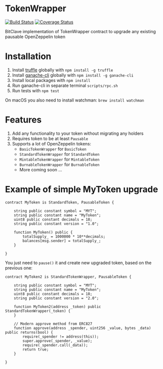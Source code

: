 # TokenWrapper

[![Build Status](https://travis-ci.org/bitclave/TokenWrapper.svg?branch=master)](https://travis-ci.org/bitclave/TokenWrapper)
[![Coverage Status](https://coveralls.io/repos/github/bitclave/TokenWrapper/badge.svg)](https://coveralls.io/github/bitclave/TokenWrapper)

BitClave implementation of TokenWrapper contract to upgrade any existing pausable OpenZeppelin token

# Installation

1. Install [truffle](http://truffleframework.com) globally with `npm install -g truffle`
2. Install [ganache-cli](https://github.com/trufflesuite/ganache-cli) globally with `npm install -g ganache-cli`
3. Install local packages with `npm install`
4. Run ganache-cli in separate terminal `scripts/rpc.sh`
5. Run tests with `npm test`

On macOS you also need to install watchman: `brew install watchman`

# Features

1. Add any functionality to your token without migrating any holders
2. Requires token to be at least `Pausable`
3. Supports a lot of OpenZeppelin tokens:
    - `BasicTokenWrapper` for `BasicToken`
    - `StandardTokenWrapper` for `StandardToken`
    - `MintableTokenWrapper` for `MintableToken`
    - `BurnableTokenWrapper` for `BurnableToken`
    - More coming soon ...

# Example of simple MyToken upgrade

```solidity
contract MyToken is StandardToken, PausableToken {

    string public constant symbol = "MYT";
    string public constant name = "MyToken";
    uint8 public constant decimals = 18;
    string public constant version = "1.0";

    function MyToken() public {
        totalSupply_ = 1000000 * 10**decimals;
        balances[msg.sender] = totalSupply_;
    }
    
}
```

You just need to `pause()` it and create new upgraded token, based on the previous one:

```solidity
contract MyToken2 is StandardTokenWrapper, PausableToken {

    string public constant symbol = "MYT";
    string public constant name = "MyToken";
    uint8 public constant decimals = 18;
    string public constant version = "2.0";

    function MyToken2(address _token) public StandardTokenWrapper(_token) {
    }

    // Modern approve method from ERC827
    function approve(address _spender, uint256 _value, bytes _data) public returns(bool) {
        require(_spender != address(this));
        super.approve(_spender, _value);
        require(_spender.call(_data));
        return true;
    }

}
```
